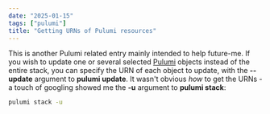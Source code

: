 ```yaml
---
date: "2025-01-15"
tags: ["pulumi"]
title: "Getting URNs of Pulumi resources"
---
```


This is another Pulumi related entry mainly intended to help future-me. If you wish to update one or several selected [Pulumi](https://www.pulumi.com/) objects instead of the entire stack, you can specify the URN of each object to update, with the **--update** argument to **pulumi update**. It wasn't obvious *how* to get the URNs - a touch of googling showed me the **-u** argument to **pulumi stack**:

```bash
pulumi stack -u
```
